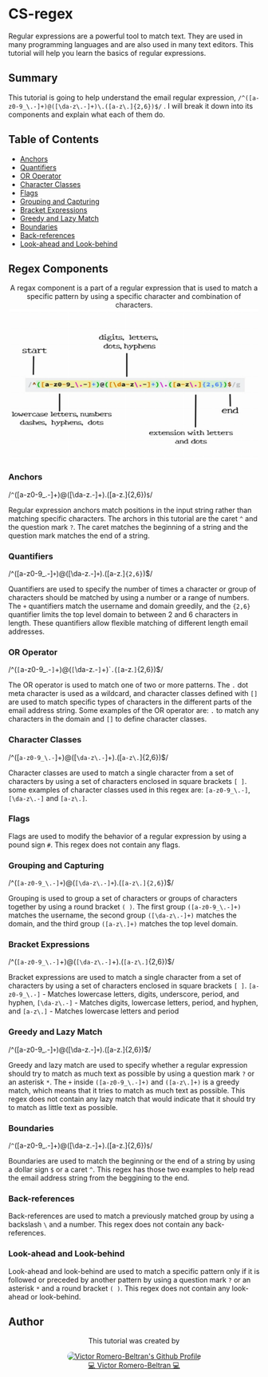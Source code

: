 # CS-regex

Regular expressions are a powerful tool to match text. They are used in many programming languages and are also used in many text editors. This tutorial will help you learn the basics of regular expressions.

## Summary

This tutorial is going to help understand the email regular expression, `/^([a-z0-9_\.-]+)@([\da-z\.-]+)\.([a-z\.]{2,6})$/` . I will break it down into its components and explain what each of them do.

## Table of Contents

- [Anchors](#anchors)
- [Quantifiers](#quantifiers)
- [OR Operator](#or-operator)
- [Character Classes](#character-classes)
- [Flags](#flags)
- [Grouping and Capturing](#grouping-and-capturing)
- [Bracket Expressions](#bracket-expressions)
- [Greedy and Lazy Match](#greedy-and-lazy-match)
- [Boundaries](#boundaries)
- [Back-references](#back-references)
- [Look-ahead and Look-behind](#look-ahead-and-look-behind)

## Regex Components
<div align="center">
A regax component is a part of a regular expression that is used to match a specific pattern by using a specific character and combination of characters.
<img src="./image/email-regax.png" alt="Regex Components" width="500" height="300">
</div>

### Anchors
/`^`([a-z0-9_\.-]+)@([\da-z\.-]+)\.([a-z\.]{2,6})`$`/

Regular expression anchors match positions in the input string rather than matching specific characters. The archors in this tutorial are the caret `^` and the question mark `?`. The caret matches the beginning of a string and the question mark matches the end of a string.

### Quantifiers
/^([a-z0-9_\.-]`+`)@([\da-z\.-]`+`)\.([a-z\.]`{2,6}`)$/

Quantifiers are used to specify the number of times a character or group of characters should be matched by using a number or a range of numbers. The `+` quantifiers match the username and domain greedily, and the `{2,6}` quantifier limits the top level domain to between 2 and 6 characters in length. These quantifiers allow flexible matching of different length email addresses.

### OR Operator
/^(`[`a-z0-9_\.-`]`+)@(`[`\da-z\.-`]`+)\``.`(`[`a-z\.`]`{2,6})$/

The OR operator is used to match one of two or more patterns. The `.` dot meta character is used as a wildcard, and character classes defined with `[]` are used to match specific types of characters in the different parts of the email address string. Some examples of the OR operator are: `.` to match any characters in the domain and `[]` to define character classes.

### Character Classes
/^([`a-z0-9_\.-`]+)@([`\da-z\.-`]+)\.([`a-z\.`]{2,6})$/

Character classes are used to match a single character from a set of characters by using a set of characters enclosed in square brackets `[ ]`. some examples of character classes used in this regex are: `[a-z0-9_\.-]`, `[\da-z\.-]` and `[a-z\.]`.

### Flags

Flags are used to modify the behavior of a regular expression by using a pound sign `#`. This regex does not contain any flags.

### Grouping and Capturing
/^(`[a-z0-9_\.-]+`)@(`[\da-z\.-]+`)\.(`[a-z\.]{2,6}`)$/

Grouping is used to group a set of characters or groups of characters together by using a round bracket `( )`. The first group `([a-z0-9_\.-]+)` matches the username, the second group `([\da-z\.-]+)` matches the domain, and the third group `([a-z\.]+)` matches the top level domain.

### Bracket Expressions
/^(`[a-z0-9_\.-]`+)@(`[\da-z\.-]`+)\.(`[a-z\.]`{2,6})$/

Bracket expressions are used to match a single character from a set of characters by using a set of characters enclosed in square brackets `[ ]`. `[a-z0-9_\.-]` - Matches lowercase letters, digits, underscore, period, and hyphen, `[\da-z\.-]` - Matches digits, lowercase letters, period, and hyphen, and `[a-z\.]` - Matches lowercase letters and period

### Greedy and Lazy Match
/^([a-z0-9_\.-]`+`)@([\da-z\.-]`+`)\.([a-z\.]{2,6})$/

Greedy and lazy match are used to specify whether a regular expression should try to match as much text as possible by using a question mark `?` or an asterisk `*`. The `+` inside `([a-z0-9_\.-]+)` and `([a-z\.]+)` is a greedy match, which means that it tries to match as much text as possible. This regex does not contain any lazy match that would indicate that it should try to match as little text as possible.

### Boundaries
/`^`([a-z0-9_\.-]+)@([\da-z\.-]+)\.([a-z\.]{2,6})`$`/

Boundaries are used to match the beginning or the end of a string by using a dollar sign `$` or a caret `^`. This regex has those two examples to help read the email address string from the beggining to the end.

### Back-references

Back-references are used to match a previously matched group by using a backslash `\` and a number. This regex does not contain any back-references.

### Look-ahead and Look-behind

Look-ahead and look-behind are used to match a specific pattern only if it is followed or preceded by another pattern by using a question mark `?` or an asterisk `*` and a round bracket `( )`. This regex does not contain any look-ahead or look-behind.

## Author

<div align="center">
    <p>This tutorial was created by</p>
    <a href="https://github.com/vromero-beltran">
    <img src="https://avatars.githubusercontent.com/vromero-beltran?=100" width="100px;" alt="Victor Romero-Beltran's Github Profile" style="border-radius: 50px"/>
    </a>
    <br>
    <a href="https://github.com/vromero-beltran" title="Github">💻 Victor Romero-Beltran 💻</a>
</div>